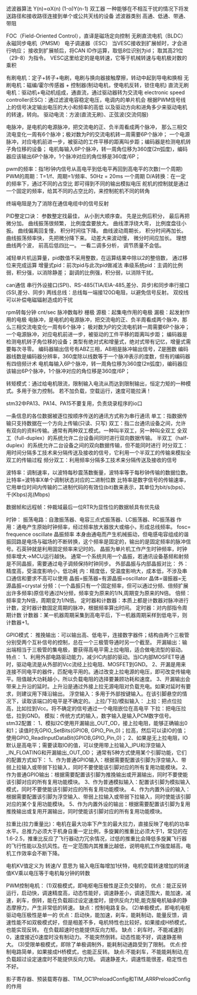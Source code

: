 滤波器算法
Y(n)=αX(n) (1-α)Y(n-1)
双工器
一种能够在不相互干扰的情况下将发送路径和接收路径连接到单个或公共天线的设备
滤波器类别
高通、低通、带通、带阻

FOC（Field-Oriented Control），直译是磁场定向控制
无刷直流电机（BLDC）
永磁同步电机（PMSM）
电子调速器（ESC）
当VESC接收到扩展帧时，才会进行响应；
接收到扩展帧后，将CAN ID作运算，取低8位识别为id；
取其高21位（29-8）为指令。
VESC这里给定的是电转速，它等于机械转速与电机极对数的乘积

有刷电机：定子+转子+电刷，电刷与换向器接触摩擦，转动中起到导电和换相
无刷电机：磁编/霍尔传感器  +  控制器(制动电机，使电机反转，锁住电机)
直流无刷电机：驱动机+电动机组成，通直流，通过驱动器转为交流电
electronic speed controller(ESC)：通过滤波电容稳定电压，电调内的单片机会
根据PWM信号线上的信号决定输出电压的大小和频率的高低
以及驱动方向和进角多少来驱动电机的转速，转向。
驱动电流：方波(直流无刷)、正弦波(交流伺服)

电脉冲，是电机的电源脉冲，把交流电的正、负半周看成两个脉冲，
那么三相交流电变化一周有6个脉冲；极对数为P的交流电机转一周需要6P个脉冲；
一个电源脉冲，对应电机前进一步，被驱动的工件平移的距离叫步距；编码器是检测电机转子角位移的设备；
电机每输入6P个脉冲，转一周角位移为360度(2π弧度)，编码器应该输出6P个脉冲，1个脉冲对应的角位移是360度/6P；

pwm的频率：指1秒钟内信号从高电平到低电平再回到高电平的次数(一个周期)
PWM的周期：T=1/f、周期=1/频率、50Hz = 20ms 一个周期
D/A转换：在一定的频率下，通过不同的占空比 即可得到不同的输出模拟电压
舵机的控制就是通过一个固定的频率，给其不同的占空比的，来控制舵机不同的转角

终端电阻是为了消除在通信电缆中的信号反射

PID整定口诀：
参数整定找最佳， 从小到大顺序查。
先是比例后积分， 最后再把微分加。
曲线振荡很频繁， 比例度盘要放大。
曲线漂浮绕大弯， 比例度盘往小扳。
曲线偏离回复慢， 积分时间往下降。
曲线波动周期长， 积分时间再加长。
曲线振荡频率快， 先把微分降下来。
动差大来波动慢， 微分时间应加长。
理想曲线两个波， 前高后低四比一。
一看二调多分析， 调节质量不会低。

减轻单片机运算量，pid数值不采用整数，在运算结果中除以2的整倍数，
通过移位来完成运算
增量式pid：前次pid与此次pid做减法
串级系统pid：主调的比例弱，积分强，以消除静差；
	       副调的比例强，积分弱，以消除干扰。

can通信
串行外设接口(SPI)、RS-485(TIA/EIA-485,差分、异步)和同步串行接口(SSI,差分、同步)
两线总线：总线每一端接120Ω电阻，以避免信号反射。
双绞线可以补偿电磁辐射造成的干扰

rpm转每分钟
cnt/sec 脉冲数每秒
栅极
源极：起集电作用的电极
漏极：起发射作用的电极
电脉冲，是电机的电源脉冲，把交流电的正、负半周看成两个脉冲，那么三相交流电变化一周有6个脉冲；
极对数为P的交流电机转一周需要6P个脉冲；
一个电源脉冲，对应电机前进一步，被驱动的工件平移的距离叫步距；
编码器是检测电机转子角位移的设备；类型有绝对式和增量式，绝对式带有记忆，增量式需要每次寻零。
编码器输出信号有ABZ三相，AB相是脉冲输出信号，Z是圈数
编码器线数是编码器分辨率，360度除以线数等于一个脉冲表示的度数，但有的编码器有四倍频计术
电机每输入6P个脉冲，转一周角位移为360度(2π弧度)，编码器应该输出6P个脉冲，1个脉冲对应的角位移是360度/6P；

转矩模式：通过给电机限流，限制输入电流从而达到限制输出，恒定力矩的一种模式。多用于张力控制。
若不加负载，空载运行，速度可能拉满！

stm32中PA13、PA14、PA15不要复用，负责烧录程序的io口

一条信息的各位数据被逐位按顺序传送的通讯方式称为串行通讯
单工：指数据传输只支持数据在一个方向上传输(只读、只写)
双工：指二台通讯设备之间，允许有双向的资料传输。通常有两种双工模式。一种叫半双工，另一种叫全双工
全双工（full-duplex）的系统允许二台设备间同时进行双向数据传输。
半双工（half-duplex）的系统允许二台设备之间的双向数据传输，但不能同时进行
时分双工：用时间分隔多工技术来分隔传送及接收的信号，它利用一个半双工的传输来模拟全双工的传输过程
频分双工：利用频率分隔多工技术来分隔传送及接收的信号

波特率：调制速率，以波特每秒震荡数衡量，波特率等于每秒钟传输的数据位数。
比特率=波特率X单个调制状态对应的二进制位数
比特率是数字信号的传输速率，它用单位时间内传输的二进制代码的有效位(bit)数来表示，其单位为bit/s(bps)、千(Kbps)兆(Mbps)

数据帧和远程帧：仲裁域最后一位RTR为显性位的数据帧具有优先级

时钟：
振荡电路：自激振荡器、电容三点式振荡器、LC振荡器、RC振荡器
	作用：通电产生原始时钟频率，经过频率放大器放大或缩小，形成总线频率。
fosc= frequence oscillate 晶振频率
	本身由通电而产生机械振动，但电感电容组成的谐振回路是电场与磁场的不断转换，这个频率是固定的，输出的是固定频率的脉冲信号。石英钟就是利用固定频率来记时的。
晶振为单片机工作产生时钟频率，时钟频率增大->MCU运行越快。
通常一个系统共用一个晶振，若通讯设备基频和射频是不同晶振，需要通过电子调频保持时钟同步。
外部晶振与内部晶振对比：
	外：精度高，受温度影响小，低功耗
	内：精度低，受温度影响大，成本低，不涉及串口通信和要求不高可以使用
晶振=振荡器=有源晶振=oscillator
晶体=谐振器=无源晶振=crystal
分频：(一个晶振只有一个固定频率，但可以通过分频、倍频扩展出许多频率)原信号通过N分频，频率变为原来的1/N,周期变为原来的N倍。
倍频：频率变为N倍，周期变为1/N倍。
定时器和计数器：本质上都是计数器对脉冲进行计数，定时器计数固定周期的脉冲，根据频率算出时间。
	定时器：对内部指令周期计数
	计数器：某一机器周期采集到高电平后，下一机器周期采样到低电平，则计数器+1。

GPIO模式：
	推挽输出：可以输出高、低电平，连接数字器件；结构由两个三极管分别受两个互补信号的控制，总在一个三极管导通时另一个截至。
	开漏输出：输出端相当于三极管的集电极，要获得高电平需上拉电阻，适合做电流型的驱动。
		特点：
		1、利用外部电路驱动能力，减少IC内部的驱动。当IC内部MOSFET导通时，驱动电流是从外部的Vcc流经上拉电阻、MOSFET到GND。
		2、开漏是用来连接不同电平的器件，匹配电平用的。通过改变上拉电源的电压，即可改变传输电平。阻值越大功耗越小，所以负载电阻的选择要兼顾功耗和速度。
		3、开漏输出会带来上升沿的延时。上升沿是通过外接上拉无源电阻对负载充电。如果对延时有要求，则建议用下降沿输出。
	浮空输入：多用于外部按键输入。在该引脚悬空的情况下，读取该端口的电平是不确定的。
	上拉/下拉/模拟输入：
		上拉：把点位拉高，比如拉到Vcc。将不确定的信号通过一个电阻嵌位在高电平
		下拉：把电压拉低，拉到GND。
		模拟：传统方式的输入，数字输入是输入PCM数字信号。
	stm32配置：
	 1、模拟I2C使用开漏输出_OUT_OD，接上拉电阻，能够正确输出0和1；读值时先GPIO_SetBits(GPIOB, GPIO_Pin_0)；拉高，然后可以读IO的值；使用GPIO_ReadInputDataBit(GPIOB,GPIO_Pin_0)；
    2、如果是无上拉电阻，IO默认是高电平；需要读取IO的值，可以使用带上拉输入_IPU和浮空输入_IN_FLOATING和开漏输出_OUT_OD；
	通常有5种方式使用某个引脚功能，它们的配置方式如下：
      	1、作为普通GPIO输入：根据需要配置该引脚为浮空输入、带弱上拉输入或带弱下拉输入，同时不要使能该引脚对应的所有复用功能模块。
      	2、作为普通GPIO输出：根据需要配置该引脚为推挽输出或开漏输出，同时不要使能该引脚对应的所有复用功能模块。
      	3、作为普通模拟输入：配置该引脚为模拟输入模式，同时不要使能该引脚对应的所有复用功能模块。
      	4、作为内置外设的输入：根据需要配置该引脚为浮空输入、带弱上拉输入或带弱下拉输入，同时使能该引脚对应的某个复用功能模块。
      	5、作为内置外设的输出：根据需要配置该引脚为复用推挽输出或复用开漏输出，同时使能该引脚对应的所有复用功能模块。
	
拉重比(拉力重量比)：电机在最大功率下产生的最大拉力，直接反映了电机的功率水平。总推力必须大于机身自重一定比例，多旋翼的推重比必须大于1，常见的在1.6-2.5，推重比反应了飞行器动力冗余情况，过低的推重比会降低多旋翼飞行器的飞行性能以及抗风性。在一定范围内其推重比越低，说明电机工作强度越高，电机工作效率会不断下降。

电机KV值定义为 转速/V 意思为  输入电压每增加1伏特，电机空载转速增加的转速值KV乘以电压等于电机每分钟的转数 

PWM控制电机：
(1)双极模式，即电枢电压极性是正负交替的，
	优点：能正反转运行，启动快，调速精度高，动态性能好，调速静差小，调速范围大，能加速，减速，刹车，倒转，能在负载超过设定速度时，提供反向力矩,能克服电机轴承的静态摩擦力，产生非常低的转速。
	缺点：控制电路复杂。
(2)单极模式，即电机电枢驱动电压极性是单一的
	优点：启动快，能加速，刹车，能耗制动，能量反馈，调速性能不如双极模式好，但是相差不多，电机特性也比较好。如果接成H桥模式，也能实现反转。
	在负载超速时也能提供反向力矩。
	缺点：刹车时，不能减速到0，速度接近0速度时没有制动力。不能突然倒转。动态性能不好，调速静差稍大。
(3)受限单极模式，即除了单极调制外，能耗制动通路受到了限制。
	优点:控制电路简单，如果接成H桥模式，也能正反转。
	缺点:不能刹车，不能能耗制动,在负载超过设定速度时不能提供反向力矩。
			调速静差大，调速性能很差，稳定性也不好。

影子寄存器、预装载寄存器、TIM_OC1PreloadConfig和TIM_ARRPreloadConfig的作用